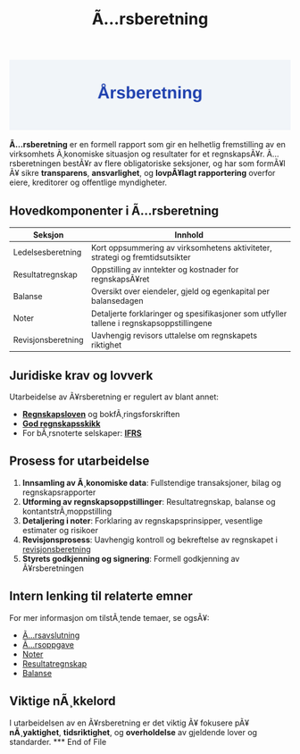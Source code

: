 ﻿---
title: "Ã…rsberetning"
meta_title: "Ã…rsberetning"
meta_description: '![Ã…rsberetning Oversikt](arsberetning-image.svg)'
slug: arsberetning
type: blog
layout: pages/single
---

![Ã…rsberetning Oversikt](arsberetning-image.svg)

**Ã…rsberetning** er en formell rapport som gir en helhetlig fremstilling av en virksomhets Ã¸konomiske situasjon og resultater for et regnskapsÃ¥r. Ã…rsberetningen bestÃ¥r av flere obligatoriske seksjoner, og har som formÃ¥l Ã¥ sikre **transparens**, **ansvarlighet**, og **lovpÃ¥lagt rapportering** overfor eiere, kreditorer og offentlige myndigheter.

## Hovedkomponenter i Ã…rsberetning

| Seksjon               | Innhold                                                                                 |
| --------------------- | --------------------------------------------------------------------------------------- |
| Ledelsesberetning     | Kort oppsummering av virksomhetens aktiviteter, strategi og fremtidsutsikter            |
| Resultatregnskap      | Oppstilling av inntekter og kostnader for regnskapsÃ¥ret                                  |
| Balanse               | Oversikt over eiendeler, gjeld og egenkapital per balansedagen                          |
| Noter                 | Detaljerte forklaringer og spesifikasjoner som utfyller tallene i regnskapsoppstillingene |
| Revisjonsberetning    | Uavhengig revisors uttalelse om regnskapets riktighet                                   |

## Juridiske krav og lovverk

Utarbeidelse av Ã¥rsberetning er regulert av blant annet:

* **[Regnskapsloven](/blogs/regnskap/hva-er-aksjeloven "Hva er Aksjeloven? Regulering av Norsk Regnskap")** og bokfÃ¸ringsforskriften
* **[God regnskapsskikk](/blogs/regnskap/god-regnskapsskikk "God Regnskapsskikk - Prinsipper og Standarder i Norge")**
* For bÃ¸rsnoterte selskaper: **[IFRS](/blogs/regnskap/hva-er-ifrs "Hva er IFRS? Komplett Guide til IFRS")**

## Prosess for utarbeidelse

1. **Innsamling av Ã¸konomiske data**: Fullstendige transaksjoner, bilag og regnskapsrapporter
2. **Utforming av regnskapsoppstillinger**: Resultatregnskap, balanse og kontantstrÃ¸moppstilling
3. **Detaljering i noter**: Forklaring av regnskapsprinsipper, vesentlige estimater og risikoer
4. **Revisjonsprosess**: Uavhengig kontroll og bekreftelse av regnskapet i [revisjonsberetning](/blogs/regnskap/hva-er-revisjonsberetning "Hva er Revisjonsberetning? Guide til Revisjonsberetning i Norge")
5. **Styrets godkjenning og signering**: Formell godkjenning av Ã¥rsberetningen

## Intern lenking til relaterte emner

For mer informasjon om tilstÃ¸tende temaer, se ogsÃ¥:

* [Ã…rsavslutning](/blogs/regnskap/hva-er-aarsavslutning "Hva er Ã…rsavslutning? Komplett Guide til Ã…rsavslutning")
* [Ã…rsoppgave](/blogs/regnskap/hva-er-aarsoppgave "Hva er Ã…rsoppgave? Guide til Ã…rsoppgave")
* [Noter](/blogs/regnskap/noter "Noter i regnskap")
* [Resultatregnskap](/blogs/regnskap/hva-er-driftsregnskap "Hva er Driftsregnskap? Guide til Driftsregnskap")
* [Balanse](/blogs/regnskap/hva-er-balanse "Hva er Balanse? Guide til Balanseregnskap")

## Viktige nÃ¸kkelord

I utarbeidelsen av en Ã¥rsberetning er det viktig Ã¥ fokusere pÃ¥ **nÃ¸yaktighet**, **tidsriktighet**, og **overholdelse** av gjeldende lover og standarder.
*** End of File

